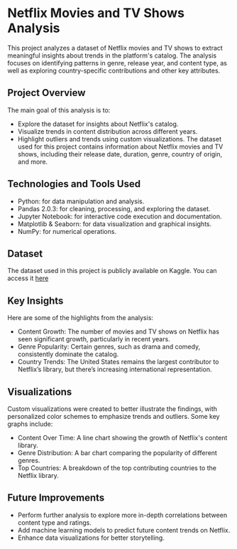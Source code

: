 # **Netflix Movies and TV Shows Analysis**

This project analyzes a dataset of Netflix movies and TV shows to extract meaningful insights about trends in the platform's catalog. 
The analysis focuses on identifying patterns in genre, release year, and content type, as well as exploring country-specific contributions and other key attributes.

## **Project Overview**

The main goal of this analysis is to:
* Explore the dataset for insights about Netflix's catalog.
* Visualize trends in content distribution across different years.
* Highlight outliers and trends using custom visualizations.
The dataset used for this project contains information about Netflix movies and TV shows, including their release date, duration, genre, country of origin, and more.

## **Technologies and Tools Used**

* Python: for data manipulation and analysis.
* Pandas 2.0.3: for cleaning, processing, and exploring the dataset.
* Jupyter Notebook: for interactive code execution and documentation.
* Matplotlib & Seaborn: for data visualization and graphical insights.
* NumPy: for numerical operations.

## **Dataset**
The dataset used in this project is publicly available on Kaggle. You can access it [here](https://www.kaggle.com/datasets/shivamb/netflix-shows)

## **Key Insights**
Here are some of the highlights from the analysis:

* Content Growth: The number of movies and TV shows on Netflix has seen significant growth, particularly in recent years.
* Genre Popularity: Certain genres, such as drama and comedy, consistently dominate the catalog.
* Country Trends: The United States remains the largest contributor to Netflix’s library, but there’s increasing international representation.

## **Visualizations**
Custom visualizations were created to better illustrate the findings, with personalized color schemes to emphasize trends and outliers. Some key graphs include:
* Content Over Time: A line chart showing the growth of Netflix's content library.
* Genre Distribution: A bar chart comparing the popularity of different genres.
* Top Countries: A breakdown of the top contributing countries to the Netflix library.

## **Future Improvements**
* Perform further analysis to explore more in-depth correlations between content type and ratings.
* Add machine learning models to predict future content trends on Netflix.
* Enhance data visualizations for better storytelling.

  

